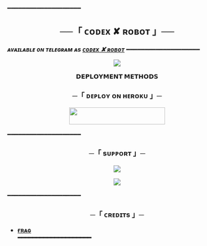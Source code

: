 ━━━━━━━━━━━━━━━━━━━━

<h2 align="center">
    ──「 ᴄᴏᴅᴇx ✘ ʀᴏʙᴏᴛ 」──
</h2>

_**ᴀᴠᴀɪʟᴀʙʟᴇ ᴏɴ ᴛᴇʟᴇɢʀᴀᴍ ᴀs [ᴄᴏᴅᴇx ✘ ʀᴏʙᴏᴛ](https://t.me/TesttworOboT)**_
━━━━━━━━━━━━━━━━━━━━

<p align="center">
  <img src="https://te.legra.ph/file/c6a58e1aeb8198cf15345.jpg">
</p>

<p align="center">
<b>𝗗𝗘𝗣𝗟𝗢𝗬𝗠𝗘𝗡𝗧 𝗠𝗘𝗧𝗛𝗢𝗗𝗦</b>
</p>

<h3 align="center">
    ─「 ᴅᴇᴩʟᴏʏ ᴏɴ ʜᴇʀᴏᴋᴜ 」─
</h3>

<p align="center"><a href="https://dashboard.heroku.com/new?template=https://github.com/kunal9322/CODEXROBOT"> <img src="https://img.shields.io/badge/Deploy%20On%20Heroku-black?style=for-the-badge&logo=heroku" width="220" height="38.45"/></a></p>

━━━━━━━━━━━━━━━━━━━━

<h3 align="center">
    ─「 sᴜᴩᴩᴏʀᴛ 」─
</h3>

<p align="center">
<a href="https://telegram.me/CBmoviez"><img src="https://img.shields.io/badge/-Support%20Group-blue.svg?style=for-the-badge&logo=Telegram"></a>
</p>
<p align="center">
<a href="https://telegram.me/CBmoviez"><img src="https://img.shields.io/badge/-Support%20Channel-blue.svg?style=for-the-badge&logo=Telegram"></a>
</p>

━━━━━━━━━━━━━━━━━━━━

<h3 align="center">
    ─「 ᴄʀᴇᴅɪᴛs 」─
</h3>

- <b>[ғʀᴀɢ](https://telegram.me/FRAG_GOD_HACKER)  
━━━━━━━━━━━━━━━━━━━━
